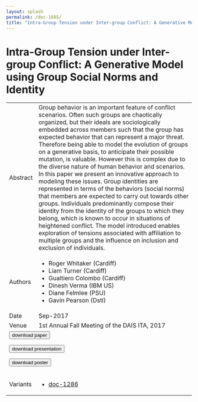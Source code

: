 ```yaml
---
layout: splash
permalink: /doc-1665/
title: "Intra-Group Tension under Inter-group Conflict: A Generative Model using Group Social Norms and Identity"
---
```


# Intra-Group Tension under Inter-group Conflict: A Generative Model using Group Social Norms and Identity

<table>
    <tbody>
    <tr>
        <td>Abstract</td>
        <td>Group behavior is an important feature of conflict scenarios. Often such groups are chaotically organized, but their ideals are sociologically embedded across members such that the group has expected behavior that can represent a major threat. Therefore being able to model the evolution of groups on a generative basis, to anticipate their possible mutation, is valuable. However this is complex due to the diverse nature of human behavior and scenarios. In this paper we present an innovative approach to modeling these issues. Group identities are represented in terms of the behaviors (social norms) that members are expected to carry out towards other groups. Individuals predominantly compose their identity from the identity of the groups to which they belong, which is known to occur in situations of heightened conflict. The model introduced enables exploration of tensions associated with affiliation to multiple groups and the influence on inclusion and exclusion of individuals.</td>
    </tr>
    <tr>
        <td>Authors</td>
        <td>
            <ul>
                <li>Roger Whitaker (Cardiff)</li>
                <li>Liam Turner (Cardiff)</li>
                <li>Gualtiero Colombo (Cardiff)</li>
                <li>Dinesh Verma (IBM US)</li>
                <li>Diane Felmlee (PSU)</li>
                <li>Gavin Pearson (Dstl)</li>
            </ul>
        </td>
    </tr>
    <tr>
        <td>Date</td>
        <td>Sep-2017</td>
    </tr>
    <tr>
        <td>Venue</td>
        <td>1st Annual Fall Meeting of the DAIS ITA, 2017</td>
    </tr>
        <tr>
            <td colspan="2">
                <form method="get" action="https://dais-ita.org/sites/default/files/L_005-paper.pdf">
                    <button type="submit">download paper</button>
                </form>
                <form method="get" action="https://dais-ita.org/sites/default/files/L_005-slides.pdf">
                    <button type="submit">download presentation</button>
                </form>
                <form method="get" action="https://dais-ita.org/sites/default/files/L_005-poster.pdf">
                    <button type="submit">download poster</button>
                </form>
            </td>
        </tr>
        <tr>
            <td>Variants</td>
            <td>
                <ul>
                    <li><a href="\doc-1286\">doc-1286</a></li>
                </ul>
            </td>
        </tr>
    </tbody>
</table>
